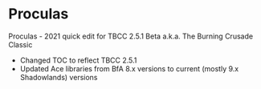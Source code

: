 # Proculas
Proculas - 2021 quick edit for TBCC 2.5.1 Beta a.k.a. The Burning Crusade Classic 

- Changed TOC to reflect TBCC 2.5.1
- Updated Ace libraries from BfA 8.x versions to current (mostly 9.x Shadowlands) versions
